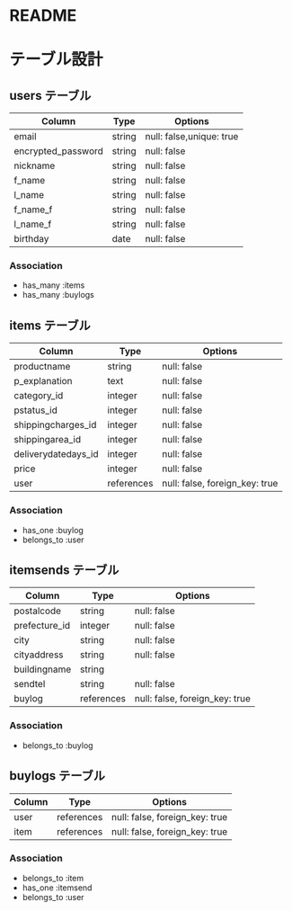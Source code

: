 # README

# テーブル設計

## users テーブル

| Column             | Type   | Options                  |
| ------------------ | ------ | ------------------------ |
| email              | string | null: false,unique: true |
| encrypted_password | string | null: false              |
| nickname           | string | null: false              |
| f_name             | string | null: false              |
| l_name             | string | null: false              |
| f_name_f           | string | null: false              |
| l_name_f           | string | null: false              |
| birthday           | date   | null: false              |


### Association

- has_many :items
- has_many :buylogs


## items テーブル

| Column                | Type       | Options                        |
| --------------------- | ---------- | ------------------------------ |
| productname          | string     | null: false                    |
| p_explanation         | text       | null: false                    |
| category_id           | integer    | null: false                    |
| pstatus_id            | integer    | null: false                    |
| shippingcharges_id   | integer    | null: false                    |
| shippingarea_id      | integer    | null: false                    |
| deliverydatedays_id | integer    | null: false                    |
| price                 | integer    | null: false                    |
| user                  | references | null: false, foreign_key: true |


### Association

- has_one :buylog
- belongs_to :user


## itemsends テーブル

| Column        | Type       | Options                        |
| ------------- | ---------- | ------------------------------ |
| postalcode    | string     | null: false                    |
| prefecture_id | integer    | null: false                    |
| city          | string     | null: false                    |
| cityaddress   | string     | null: false                    |
| buildingname  | string     |                                |
| sendtel       | string     | null: false                    |
| buylog        | references | null: false, foreign_key: true |


### Association

- belongs_to :buylog

## buylogs テーブル

| Column          | Type       | Options                        |
| --------------- | ---------- | ------------------------------ |
| user            | references | null: false, foreign_key: true |
| item            | references | null: false, foreign_key: true |


### Association

- belongs_to :item
- has_one :itemsend
- belongs_to :user